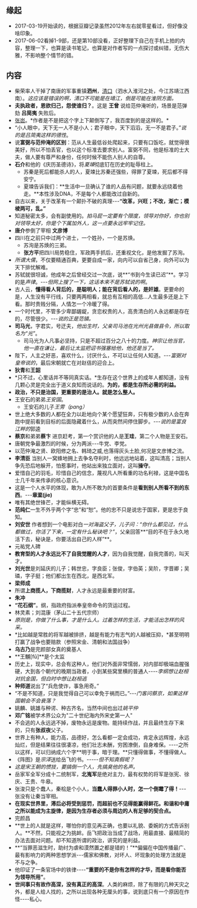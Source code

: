 ##  缘起
+ 2017-03-19开始读的，根据豆瓣记录虽然2012年左右就零星看过，但好像没啥印象。
+ 2017-06-02看掉1-9部，还是第10部没看，正好整理下自己在手机上拍的内容，整理一下，也算是读书笔记，也算是对作者写的一点探讨或纠错，无伤大雅，不影响整个情节的错。

##  内容
+ 柴荣率人干掉了南唐的军事重镇**泗州**，[清口](http://www.baike.com/wiki/清口)（泗水入淮河之处，今江苏靖江西南）。*这应该是错误的啊，清口不可能是在靖江，倒是可能在淮阴方面。*
+ **夫执政者，恩欲归己，怨使谁归？**。这是 **王曾** 说给范仲淹听的，场景是范弹劾 **吕简夷** 失败后。
+ [张岜](http://baike.baidu.com/link?url=6kQrs8821-tjE4EJuI3a77t-ircsavymTEFV7gBPNEQGLey8uMSby8iWWRICS9BcTRzt58OfRTeAFD3R7O-SYK4M0im1IAVhxIMwumQcVK_)。*作者是不是把这个字上下颠倒写了，我百度到的是这样的。*
+ “小人眼中，天下无一人不是小人；君子眼中，天下滔滔，无一不是君子。”*说的是吕简夷这样的德性*。
+ 说**富弼与范仲淹的区别**：范从人生最低谷处爬起来，只要有口饭吃，就觉得很美好，所以不怕丢官，也以这个标准去要求别人。富弼不同，他是标准的士大夫，做人要有尊严和身份，任何时候不能伤人别人的自尊。
+ **石介**和他的《庆历圣德诗》，将*夏竦*彻底钉在历史的耻辱柱上。
	+ 苏秦是死后都能杀人的人，夏竦比苏秦还强些，得罪了夏竦，死后都不得安宁。
	+ 夏竦告诉我们：**生活中一旦确认了谁的人品有问题，就要永远绕着他走。**本性涉及DNA，不是每个人都能改过自新的。
+ 自古以来，关于改革有一个颠扑不破的真理---**“改革，兴旺；不改，渐亡；模棱两可，乱。”**
+ 知道秘密太多，会有副使用的。*拍马屁一定要有个限度，领导对你好，你也别对领导太好，你是个下属加外人，这一点要永远牢牢记住。*
+ **唐介**参倒了宰相 **文彦博**
+ 四川在之前只中过两个进士，一个姓孙，一个是苏焕。
	+ 苏洵是苏焕的三弟。
	+ **张方平**把四川局势稳住，军政两手抓后，还重视文化，是他发掘了苏洵。
+ *所谓大儒*，不仅要精通百典，更要自成一家，向内可以自省己身，向外可以为天下排忧解难。 
+ 苏轼就很坦诚，他成年之后曾经交过一次底，说**“书到今生读已迟”**。学习的是*声律*。---*但网上搜了一下，这话本来不是苏轼说的啊*。
+ 古人云，**懂得看人背后的，是聪明人；能在背后看人的，是奸雄**。更要命的是，人生没有平行线，只要两两相看，就总有互相的高低...人生最多还是上下看。那时贵贱分隔，人情怎一个冷暖了得。
+ 一个时代里，不管多少卑鄙龌龊，贪恋权贵的人，高贵清白的人永远都是存在的，尽管很少。---*说的正是范镇。*
+ **司马光**，字君实，号迂夫，*他出生时，父亲司马池在光州光县做县令，所以取名为“光”*。
	+ 司马光为人凡事必坚持，只是不超过百分之八十的力度。*神宗让他当官，他一直在谦让，最后让太监把诏书强塞给他，他还是当了。*
+ 陛下，人主之好恶，喜欢什么，讨厌什么，不可以让任何人知道。---*富弼对皇帝说的*，最后宋朝就亡在对赵佶的迎合上。
+ **狄青**和**王韶**
+ *只不过，心里话并不等同真实话。*生存在这个世界上的成年人都知道，没有几颗心灵是完全出于道义良知而说话的。**为的，都是生存所必需的利益。**
+ **政治，不只是治国，更重要的是治人。就是怎么整人。**
+ 王安石的弟弟*王安国*。
	+ 王安石的儿子*王雱（pang）*
+ 世上绝大多数的人都在全力以赴地向个某个愿望狂奔，只有极少数的人会在奔跑中提前看到目标的后面隐藏着什么，从而突然间停住脚步。---*说的是富良江畔的*郭逵
+ **蔡京**和弟弟**蔡卞** 进京赶考，第一个赏识他的人是**王珪**，第二个人物是王安石。
+ 唐朝党争最激烈的时候，分为两派---牛党、李党。
+ 以范仲淹之贤、欧阳修之名、韩琦之威,也落得灰头土脸,何况是文彦博之流。
+ **李清臣** 当别人一窝蜂地拥上去争名夺利时，他远远地站着，这叫清高；当别人争先恐后地躲开，怕惹事时，他站出来独立面对，这叫**操守**。
+ 爱惜自己的羽毛，珍惜自己的信念，蔑视凡人所看重的功名利禄，这是中国名士几千年来传承的核心意识。
+ 这是一个人水平的体现，敢为人所不敢为的首要条件是**看到别人所看不到的东西**。---**章楶(jie)**
+ 唯有其绝世锋芒，才能纵横无碍。
+ **范纯仁**一生不外乎两个字“忠”和“恕”。他的忠不只是说忠于国家，更是忠于良知。
+ **刘安世** 作者想到一个电影对白*一对海盗父子，儿子问：“你什么都见过，什么都做过，你活了下来，一定有什么秘诀吧？”*，父亲回答**“目的不在于永久地活下去，秘诀是，你要活出自己的人样”**。
+ 元祐党人碑
+ **教育型的人才永远比不了自我觉醒的人才**，因为自我觉醒，自我完善的，叫天才。
+ **刘光世**是刘延庆的儿子；韩世忠，字良臣；张俊，字伯英；吴阶，字晋卿；吴璘，字子挺；他们都出生在西北，是西北军。
+ **梁师成**
+ 所谓**上商揽人，下商揽财**，人才永远是最重要的财富。
+ **朱冲**
+ **“花石纲”**。纲，指政府指派奉皇帝命令的货运过程。
+ 林灵素；刘混康（茅山二十五代宗师）
+ *原则是，你做了什么事，才是什么人。过着怎样的生活，才能活出怎样的风采。*
+ *比如越是常胜的将军越被排挤，越是有能力有志气的人越被压抑，*甚至明明打赢了战争也要赔款（参照宋金、清朝和法国战争）
+ **乌古乃**是完颜部女真的奠基人
+ **王黼[fǔ]**是个太监
+ 历史上，现实中，总会有这种人，他们对外面非常懦弱，对内部却极端血腥强硬，大到各个朝代的晚期当政者，小到某些窝里横的普通人----*李纲想让赵桓对抗金国，但白时中想让赵桓逃*
+ **种师道**说出了“兵危使诈，事急用奇。”
+ “不是不知道，只是我觉得自己可以幸免于祸而已。”---*门客问蔡京，如果这样国朝会不会衰落？*
+ 姚麟、姚雄与种谔、种古齐名，当然中间也出过*姚平仲*
+ **邓广铭**被学术界公众为"二十世纪海内外宋史第一人"
+ 不会逃的人永远逃不掉，废物永远是废物。能持续作战，并且最终生存下来的，只有**张叔夜**父子。
+ 世界上有种人，能力高，品德好，怎么看都一定会成功，肯定永远辉煌，永远灿烂，但是结果往往很凄凉，他们壮志未酬，穷困潦倒，自身难保。----之所以这样，可以归纳成六个字**明于事，暗于理。**只懂得做事，不懂得做人。
+ 《阵图》是*宗泽*送给岳飞的书。-----*但不知真假呢？*
+ *这是宋王朝的惯技，要搞倒一个人，先搞臭他的名声。*
+ 岳家军全军分成十二统制军，**北嵬军**是绝对主力，最有权势的将军是张宪、徐庆、王贵、牛皋。
+ 张浚只是个蠢人，秦桧是个小人，**当蠢人得罪小人时，怎一个倒霉了得！**---张没有让秦当宰相。
+ **在现实世界里，滞后必将受到惩罚，而超前也不见得能赢得鲜花。和谐和中庸之所以能成为主旋律，是因为生存者必须与周边的人有足够的契合点。**
+ 完颜昌
+ **世上的人就是这样，哪怕你的意见再正确，也要以礼貌、委婉的方式告诉别人。**不然，只能视之为挑衅。岳飞把政治当成了战场，用最直接、最精简的办法去面对问题。却不知道所谓的政治，讲究的是利益。
+ **“当罪恶滋生时，助纣为虐和漠然置之都是错的！”**偏偏在中国传播最广、最有影响力的两种思想学派---儒家和佛教，对坏人、坏现象的处理方法就是不与之争。
+ 他印证了一条官场中的铁律----**“重要的不是你有怎样的才华，而是看你能否为领导所用”**。
+ **世间事只有故作高深，没有真正的高深**。人类的麻烦，除了有限的几种天灾之外，都是人给人找的，之所以出现各种无厘头的事，说到底只有一个原因在作怪----私心。